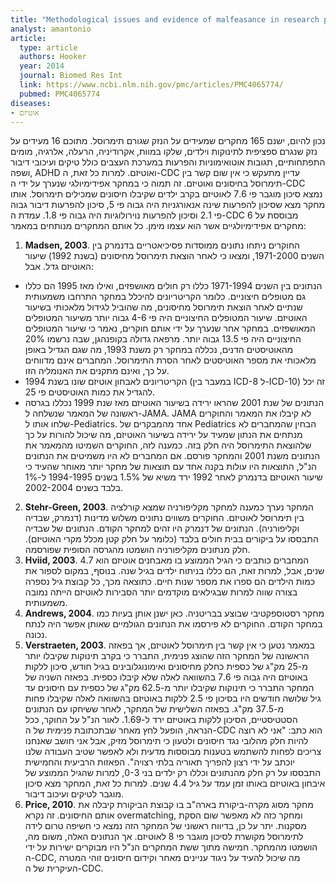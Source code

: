 ```yaml
---
title: "Methodological issues and evidence of malfeasance in research purporting to show thimerosal in vaccines is safe"
analyst: amantonio
article:
  type: article
  authors: Hooker
  year: 2014
  journal: Biomed Res Int
  link: https://www.ncbi.nlm.nih.gov/pmc/articles/PMC4065774/
  pubmed: PMC4065774
diseases:
- אוטיזם
---
```


נכון להיום, ישנם 165 מחקרים שמעידים על הנזק שגורם תימרוסל. מתוכם 16 מעידים על נזק שנגרם ספציפית לתינוקות וילדים, שלקו במוות, אקרודיניה, הרעלה, אלרגיה, מומים התפתחותיים, תגובות אוטואימוניות והפרעות במערכת העצבים כולל טיקים ועיכובי דיבור ושפה, ADHD ואוטיזם. למרות כל זאת, ה-CDC עדיין מתעקש כי אין שום קשר בין תימרוסל בחיסונים ואוטיזם. זה תמוה כי במחקר אפידימיולגי שנערך על ידי ה-CDC נמצא סיכון מוגבר פי 7.6 לאוטיזם בקרב ילדים שקיבלו חיסונים שמכילים תימרוסל. אותו מחקר מצא שסיכון להפרעות שינה אנאורגניות היה גבוה פי 5, סיכון להפרעות דיבור גבוה פי 2.1 וסיכון להפרעות נוירולוגיות היה גבוה פי 1.8.
עמדת ה-CDC מבוססת על 6 מחקרים אפידימיולגיים אשר הוא עצמו מימן. כל אותם המחקרים מנותחים במאמר:
1) **Madsen, 2003**. החוקרים ניתחו נתונים ממוסדות פסיכיאטריים בדנמרק בין השנים 1971-2000, ומצאו כי לאחר הוצאת תימרוסל מחיסונים (בשנת 1992) שיעור האוטיזם גדל. אבל:
- הנתונים בין השנים 1971-1994 כללו רק חולים מאושפזים, ואילו מאז 1995 הם כללו גם מטופלים חיצוניים. כלומר הקריטריונים להיכלל במחקר התרחבו משמעותית שנתיים לאחר הוצאת תימרוסל מחיסונים, מה שהוביל לגידול מלאכותי בשיעור האוטיזם. שיעור המטופלים החיצוניים היה פי 4-6 גבוה יותר משיעור המטופלים המאושפזים. במחקר אחר שנערך על ידי אותם חוקרים, נאמר כי שיעור המטופלים החיצוניים היה פי 13.5 גבוה יותר. מרפאה גדולה בקופנהגן, שבה נרשמו 20% מהאוטיסטים הדנים, נכללה במחקר רק משנת 1993, מה שגם הגדיל באופן מלאכותי את מספר האוטיסטים לאחר הסרת התימרוסל. המחברים אינם מדווחים על כך, ואינם מתקנים את האנומליה הזו.
- הקריטריונים לאבחון אוטיזם שונו בשנת 1994 (במעבר בין ICD-8 ל-ICD-10) זה יכל להגדיל את כמות האוטיסטים פי 25.
- הנתונים של שנת 2001 שהראו ירידה בשיעור האוטיזם מאז שנת 1999 נכללו בגרסה ראשונה של המאמר שנשלחה ל-JAMA. JAMA לא קיבלו את המאמר והחוקרים שלחו אותו ל-Pediatrics. אחד מהמבקרים של Pediatrics הבחין שהמחברים לא מנתחים את הנתון שמעיד על ירידה בשיעור האוטיזם, מה שיכול להורות על כך שלהוצאת התימרוסל היה חלק בזה. כמענה לזה, החוקרים השמיטו מהמאמר את הנתונים משנת 2001 והמחקר פורסם. אם המחברים לא היו משמיטים את הנתונים הנ"ל, התוצאות היו עולות בקנה אחד עם תוצאות של מחקר יותר מאוחר שהעיד כי שיעור האוטיזם בדנמרק לאחר 1992 ירד משיא של 1.5% בשנים 1994-1995 ל-1% בלבד בשנים 2002-2004.
2) **Stehr-Green, 2003**. המחקר נערך כמענה למחקר מקליפורניה שמצא קורלציה בין תימרוסל לאוטיזם. החוקרים משווים נתונים משלוש מדינות (דנמרק, שבדיה וקליפורניה). הנתונים של דנמרק היו זהים למחקר הקודם. הנתונים של שבדיה התבססו על ביקורים בבית חולים בלבד (כלומר על חלק קטן מכלל מקרי האוטיזם). חלק מנתונים מקליפורניה הושמטו מהגרסה הסופית שפורסמה.
3)	**Hviid, 2003**. המחברים כותבים כי הגיל הממוצע בו מאבחנים אוטיזם הוא 4.7 שנים, אבל, למרות זאת, הם כללו בניתוח ילדים בגיל שנה. בנוסף, במקום לספור את כמות הילדים הם ספרו את מספר שנות חיים. כתוצאה מכך, כל קבוצת גיל נספרה בצורה שווה למרות שבגילאים מוקדמים יותר הסבירות לאוטיזם הייתה נמובה משמעותית.
4)	**Andrews, 2004**. מחקר רסטוספקטיבי שבוצע בבריטניה. כאן ישנן אותן בעיות כמו במחקר הקודם. החוקרים לא פירסמו את הנתונים הגולמיים שאותן אפשר היה לנתח נכונה.
5) **Verstraeten, 2003**. במאמר נטען כי אין קשר בין תימרוסל לאוטיזם, אך בפאזה הראשונה של המחקר הזה שהוצג פנימית, התברר כי בקרב תינוקות שקיבלו יותר מ-25 מק"ג של כספית כחלק מחיסונים ואימונוגלובינים בגיל חודש, סיכון ללקות באוטיזם היה גבוה פי 7.6 בהשוואה לאלה שלא קיבלו כספית. בפאזה השניה של המחקר התברר כי תינוקות שקיבלו יותר מ-62.5 מק"ג של כספית עם חיסונים עד גיל שלושה חודשים היו בסיכון פי 2.5 ללקות באוטיזם בהשוואה לאלה שקיבלו פחות מ-37.5 מק"ג. בפאזה השלישית של המחקר, לאחר ששיחקו עם הנתונים הסטטיסטיים, הסיכון ללקות באוטיזם ירד ל-1.69. לאור הנ"ל על החוקר, ככל הנראה, הופעל לחץ מאחר שבתכתובת פנימית של ה-CDC הוא כתב: "אני לא רוצה להיות חלק מהלובי נגד חיסונים ולטעון כי תימרוסל מזיק, אבל אני חושב שאנחנו צריכים לפחות להשתמש בטענות מבוססות מדעית ולא לאפשר שטיב העבודה שלנו יוכתב על ידי רצון להפריך תאוריה בלתי רצויה". הפאזות הרביעית והחמישית התבססו על רק חלק מהנתונים וכללו רק ילדים בני 0-3, למרות שהגיל הממוצע של איבחון באוטיזם באותו זמן עמד על גיל 4.4 שנים. למרות כל זאת, המחקר מצא סיכון מוגבר לטיקים ועיכוב דיבור.
6) **Price, 2010**. מחקר מסוג מקרה-ביקורת בארה"ב בו קבוצת הביקורת קיבלה את אותם החיסונים. זה נקרא overmatching, ומחקר כזה לא מאפשר שום הסקת מסקנות. יתר על כן, בדיווח ראשוני של המחקר הזה נמצא כי חשיפה טרום לידה לתימרוסל מקושרת לסיכון מוגבר פי 8 לאוטיזם. אך הנתונים האלה, משום מה, הושמטו מהמחקר.
חמישה מתוך ששת המחקרים הנ"ל היו מבוקרים ישירות על ידי ה-CDC, מה שיכול להעיד על ניגוד עניינים מאחר וקידום חיסונים זוהי המטרה העיקרית של ה-CDC.
